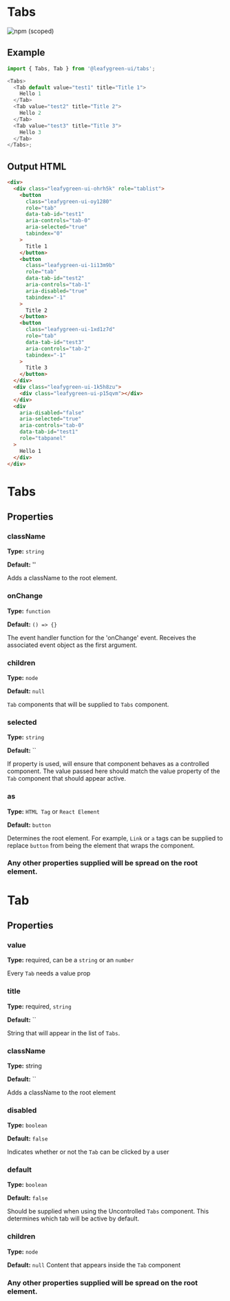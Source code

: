 # Tabs

![npm (scoped)](https://img.shields.io/npm/v/@leafygreen-ui/tabs.svg)

## Example

```js
import { Tabs, Tab } from '@leafygreen-ui/tabs';

<Tabs>
  <Tab default value="test1" title="Title 1">
    Hello 1
  </Tab>
  <Tab value="test2" title="Title 2">
    Hello 2
  </Tab>
  <Tab value="test3" title="Title 3">
    Hello 3
  </Tab>
</Tabs>;
```

## Output HTML

```html
<div>
  <div class="leafygreen-ui-ohrh5k" role="tablist">
    <button
      class="leafygreen-ui-oy1280"
      role="tab"
      data-tab-id="test1"
      aria-controls="tab-0"
      aria-selected="true"
      tabindex="0"
    >
      Title 1
    </button>
    <button
      class="leafygreen-ui-1i13m9b"
      role="tab"
      data-tab-id="test2"
      aria-controls="tab-1"
      aria-disabled="true"
      tabindex="-1"
    >
      Title 2
    </button>
    <button
      class="leafygreen-ui-1xd1z7d"
      role="tab"
      data-tab-id="test3"
      aria-controls="tab-2"
      tabindex="-1"
    >
      Title 3
    </button>
  </div>
  <div class="leafygreen-ui-1k5h8zu">
    <div class="leafygreen-ui-p15qvm"></div>
  </div>
  <div
    aria-disabled="false"
    aria-selected="true"
    aria-controls="tab-0"
    data-tab-id="test1"
    role="tabpanel"
  >
    Hello 1
  </div>
</div>
```

# Tabs

## Properties

### className

**Type:** `string`

**Default:** ''

Adds a className to the root element.

### onChange

**Type:** `function`

**Default:** `() => {}`

The event handler function for the 'onChange' event. Receives the associated event object as the first argument.

### children

**Type:** `node`

**Default:** `null`

`Tab` components that will be supplied to `Tabs` component.

### selected

**Type:** `string`

**Default:** ``

If property is used, will ensure that component behaves as a controlled component. The value passed here should match the value property of the `Tab` component that should appear active.

### as

**Type:** `HTML Tag` or `React Element`

**Default:** `button`

Determines the root element. For example, `Link` or `a` tags can be supplied to replace `button` from being the element that wraps the component.

### Any other properties supplied will be spread on the root element.

# Tab

## Properties

### value

**Type:** required, can be a `string` or an `number`

Every `Tab` needs a value prop

### title

**Type:** required, `string`

**Default:** ``

String that will appear in the list of `Tabs`.

### className

**Type:** string

**Default:** ``

Adds a className to the root element

### disabled

**Type:** `boolean`

**Default:** `false`

Indicates whether or not the `Tab` can be clicked by a user

### default

**Type:** `boolean`

**Default:** `false`

Should be supplied when using the Uncontrolled `Tabs` component. This determines which tab will be active by default.

### children

**Type:** `node`

**Default:** `null`
Content that appears inside the `Tab` component

### Any other properties supplied will be spread on the root element.
